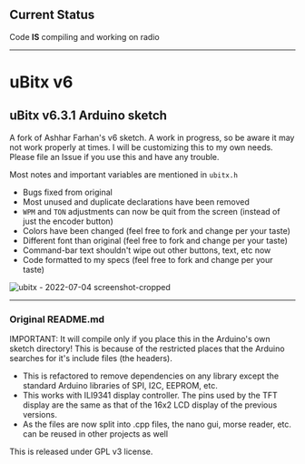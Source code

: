 ## Current Status ##
Code **IS** compiling and working on radio


---


# uBitx v6
## uBitx v6.3.1 Arduino sketch
A fork of Ashhar Farhan's v6 sketch.  A work in progress, so be aware it may not work properly at times.  I will be customizing this to my own
needs.  Please file an Issue if you use this and have any trouble.

Most notes and important variables are mentioned in `ubitx.h`

* Bugs fixed from original
* Most unused and duplicate declarations have been removed
* `WPM` and `TON` adjustments can now be quit from the screen (instead of just the encoder button)
* Colors have been changed (feel free to fork and change per your taste)
* Different font than original (feel free to fork and change per your taste)
* Command-bar text shouldn't wipe out other buttons, text, etc now
* Code formatted to my specs (feel free to fork and change per your taste)

![ubitx - 2022-07-04 screenshot-cropped](https://user-images.githubusercontent.com/1296250/177121495-059c5d6b-81ff-4742-bf74-0be9ca47e6cb.jpg)

---

### Original README.md

IMPORTANT: It will compile only if you place this in the Arduino's own sketch directory! This is because of the restricted places that the Arduino searches for it's include files (the headers).

- This is refactored to remove dependencies on any library except the standard Arduino libraries of SPI, I2C, EEPROM, etc.
- This works with ILI9341 display controller. The pins used by the TFT display are the same as that of the 16x2 LCD display of the previous versions.
- As the files are now split into .cpp files, the nano gui, morse reader, etc. can be reused in other projects as well

This is released under GPL v3 license.
